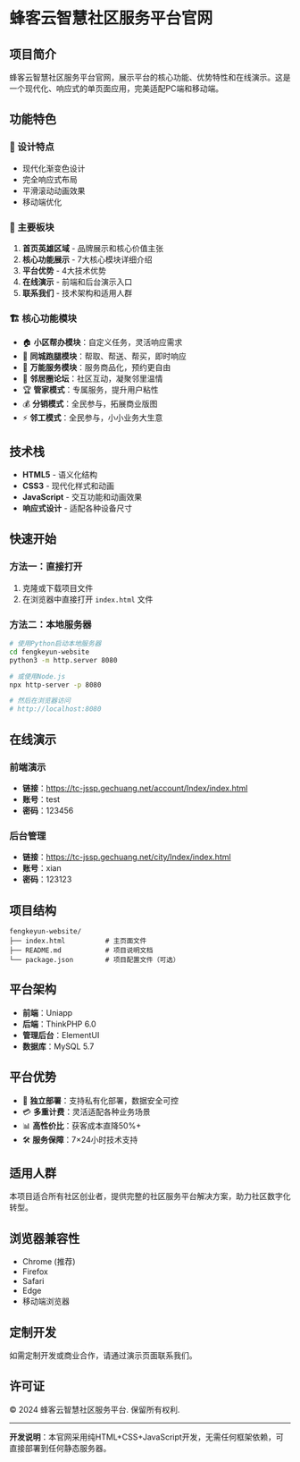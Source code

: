 # 蜂客云智慧社区服务平台官网

## 项目简介

蜂客云智慧社区服务平台官网，展示平台的核心功能、优势特性和在线演示。这是一个现代化、响应式的单页面应用，完美适配PC端和移动端。

## 功能特色

### 🎨 设计特点
- 现代化渐变色设计
- 完全响应式布局
- 平滑滚动动画效果
- 移动端优化

### 📱 主要板块
1. **首页英雄区域** - 品牌展示和核心价值主张
2. **核心功能展示** - 7大核心模块详细介绍
3. **平台优势** - 4大技术优势
4. **在线演示** - 前端和后台演示入口
5. **联系我们** - 技术架构和适用人群

### 🏗️ 核心功能模块
- 🏠 **小区帮办模块**：自定义任务，灵活响应需求
- 🚚 **同城跑腿模块**：帮取、帮送、帮买，即时响应
- 🔧 **万能服务模块**：服务商品化，预约更自由
- 👥 **邻居圈论坛**：社区互动，凝聚邻里温情
- 🏆 **管家模式**：专属服务，提升用户粘性
- 💰 **分销模式**：全民参与，拓展商业版图
- ⚡ **邻工模式**：全民参与，小小业务大生意

## 技术栈

- **HTML5** - 语义化结构
- **CSS3** - 现代化样式和动画
- **JavaScript** - 交互功能和动画效果
- **响应式设计** - 适配各种设备尺寸

## 快速开始

### 方法一：直接打开
1. 克隆或下载项目文件
2. 在浏览器中直接打开 `index.html` 文件

### 方法二：本地服务器
```bash
# 使用Python启动本地服务器
cd fengkeyun-website
python3 -m http.server 8080

# 或使用Node.js
npx http-server -p 8080

# 然后在浏览器访问
# http://localhost:8080
```

## 在线演示

### 前端演示
- **链接**：https://tc-jssp.gechuang.net/account/Index/index.html
- **账号**：test
- **密码**：123456

### 后台管理
- **链接**：https://tc-jssp.gechuang.net/city/Index/index.html
- **账号**：xian
- **密码**：123123

## 项目结构

```
fengkeyun-website/
├── index.html          # 主页面文件
├── README.md           # 项目说明文档
└── package.json        # 项目配置文件（可选）
```

## 平台架构

- **前端**：Uniapp
- **后端**：ThinkPHP 6.0
- **管理后台**：ElementUI
- **数据库**：MySQL 5.7

## 平台优势

- 🔐 **独立部署**：支持私有化部署，数据安全可控
- 💳 **多重计费**：灵活适配各种业务场景
- 📊 **高性价比**：获客成本直降50%+
- 🛠️ **服务保障**：7×24小时技术支持

## 适用人群

本项目适合所有社区创业者，提供完整的社区服务平台解决方案，助力社区数字化转型。

## 浏览器兼容性

- Chrome (推荐)
- Firefox
- Safari
- Edge
- 移动端浏览器

## 定制开发

如需定制开发或商业合作，请通过演示页面联系我们。

## 许可证

© 2024 蜂客云智慧社区服务平台. 保留所有权利.

---

**开发说明**：本官网采用纯HTML+CSS+JavaScript开发，无需任何框架依赖，可直接部署到任何静态服务器。 